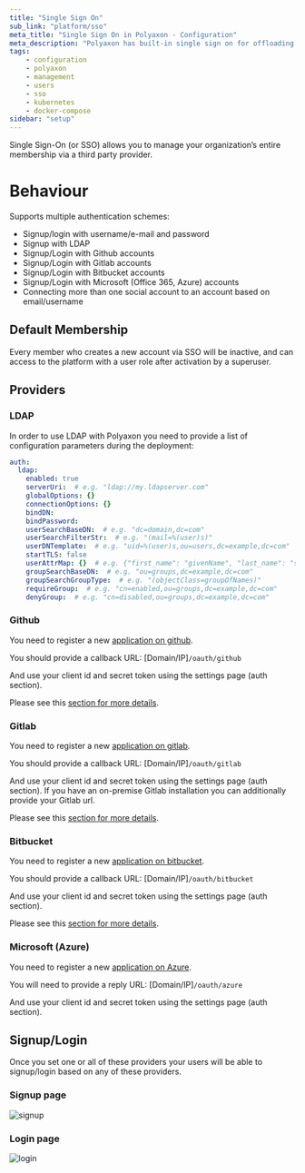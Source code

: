 ```yaml
---
title: "Single Sign On"
sub_link: "platform/sso"
meta_title: "Single Sign On in Polyaxon - Configuration"
meta_description: "Polyaxon has built-in single sign on for offloading users' creation process to a third party system."
tags:
    - configuration
    - polyaxon
    - management
    - users
    - sso
    - kubernetes
    - docker-compose
sidebar: "setup"
---
```

Single Sign-On (or SSO) allows you to manage your organization’s entire membership via a third party provider.

# Behaviour

Supports multiple authentication schemes:

  * Signup/login with username/e-mail and password
  * Signup with LDAP
  * Signup/Login with Github accounts
  * Signup/Login with Gitlab accounts
  * Signup/Login with Bitbucket accounts
  * Signup/Login with Microsoft (Office 365, Azure) accounts
  * Connecting more than one social account to an account based on email/username

## Default Membership

Every member who creates a new account via SSO will be inactive, and can access to the platform with a user role after activation by a superuser.

## Providers

### LDAP

In order to use LDAP with Polyaxon you need to provide a list of configuration parameters during the deployment:

```yaml
auth:
  ldap:
    enabled: true
    serverUri:  # e.g. "ldap://my.ldapserver.com"
    globalOptions: {}
    connectionOptions: {}
    bindDN:
    bindPassword:
    userSearchBaseDN:  # e.g. "dc=domain,dc=com"
    userSearchFilterStr:  # e.g. "(mail=%(user)s)"
    userDNTemplate:  # e.g. "uid=%(user)s,ou=users,dc=example,dc=com"
    startTLS: false
    userAttrMap: {}  # e.g. {"first_name": "givenName", "last_name": "sn"}
    groupSearchBaseDN:  # e.g. "ou=groups,dc=example,dc=com"
    groupSearchGroupType:  # e.g. "(objectClass=groupOfNames)"
    requireGroup:  # e.g. "cn=enabled,ou=groups,dc=example,dc=com"
    denyGroup:  # e.g. "cn=disabled,ou=groups,dc=example,dc=com"
```

### Github

You need to register a new [application on github](https://github.com/settings/applications/new).

You should provide a callback URL: [Domain/IP]`/oauth/github`

And use your client id and secret token using the settings page (auth section).

Please see this [section for more details](/integrations/sso-github/).

### Gitlab

You need to register a new [application on gitlab](http://doc.gitlab.com/ce/integration/oauth_provider.html).

You should provide a callback URL: [Domain/IP]`/oauth/gitlab`

And use your client id and secret token using the settings page (auth section). 
If you have an on-premise Gitlab installation you can additionally provide your Gitlab url.

Please see this [section for more details](/integrations/sso-gitlab/).

### Bitbucket

You need to register a new [application on bitbucket](https://confluence.atlassian.com/bitbucket/oauth-on-bitbucket-cloud-238027431.html).

You should provide a callback URL: [Domain/IP]`/oauth/bitbucket`

And use your client id and secret token using the settings page (auth section).

Please see this [section for more details](/integrations/sso-bitbucket/).

### Microsoft (Azure)

You need to register a new [application on Azure](https://docs.microsoft.com/en-us/azure/active-directory/develop/active-directory-integrating-applications).

You will need to provide a reply URL: [Domain/IP]`/oauth/azure`

And use your client id and secret token using the settings page (auth section).

## Signup/Login

Once you set one or all of these providers your users will be able to signup/login based on any of these providers.

### Signup page

![signup](../../content/images/concepts/dashboard/signup.png)

### Login page
![login](../../content/images/concepts/dashboard/login.png)
